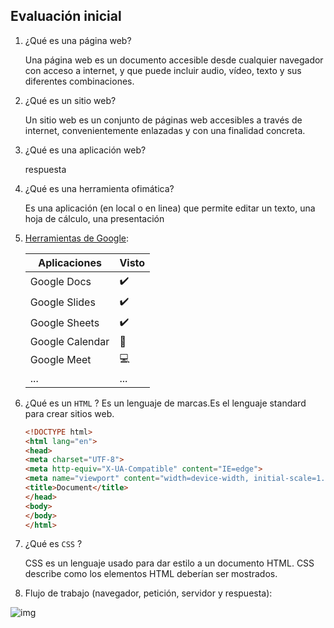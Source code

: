 ## Evaluación inicial

1. ¿Qué es una página web?

      Una página web es un documento accesible desde cualquier navegador con acceso a internet, y que puede incluir audio, vídeo, texto y sus diferentes combinaciones.
      
2. ¿Qué es un sitio web?

      Un sitio web es un conjunto de páginas web accesibles a través de internet, convenientemente enlazadas y con una finalidad concreta. 

3. ¿Qué es una aplicación web?

      respuesta

4. ¿Qué es una herramienta ofimática?

      Es una aplicación (en local o en linea) que permite editar un texto, una hoja de cálculo, una presentación


5. [Herramientas de Google](https://www.google.com/intl/es-419/chrome/browser-tools/):

      | **Aplicaciones** | **Visto** |
      | - | - |
      | Google Docs | :heavy_check_mark:|
      | Google Slides | :heavy_check_mark:|
      | Google Sheets | :heavy_check_mark:|
      | Google Calendar | :calendar: |
      | Google Meet | :computer:|
      | ... | ... |
      
6. ¿Qué es un `HTML` ?
      Es un lenguaje de marcas.Es el lenguaje standard para crear sitios web.
      ````HTML
      <!DOCTYPE html>
      <html lang="en">
      <head>
      <meta charset="UTF-8">
      <meta http-equiv="X-UA-Compatible" content="IE=edge">
      <meta name="viewport" content="width=device-width, initial-scale=1.0">
      <title>Document</title>
      </head>
      <body>
      </body>
      </html>
      

7. ¿Qué es `CSS` ?   

      CSS es un lenguaje usado para dar estilo a un documento HTML. CSS describe como los
      elementos HTML deberían ser mostrados.

8. Flujo de trabajo (navegador, petición, servidor y respuesta):

![img](https://camo.githubusercontent.com/4dc59108a963885608fb0b126e7a65f04f7e59d8eec09c2e653da2435f4ecc2b/68747470733a2f2f66702e6a6f7365646f6d696e676f2e6f72672f69617767732f7530312f696d672f64735f70726f636573735f7374617469632e706e67)
